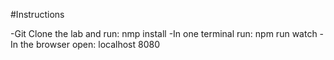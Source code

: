 #Instructions

-Git Clone the lab and run: nmp install
-In one terminal run: npm run watch
-In the browser open: localhost 8080
